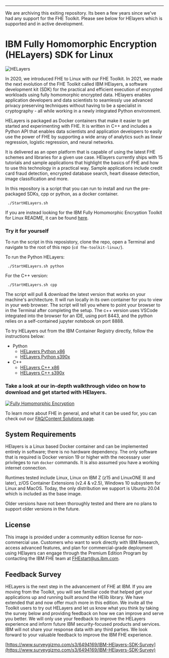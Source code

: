 ---
We are archiving this exiting repository.  Its been a few years since we've had any support for the FHE Toolkit.  Please see below for HElayers which is supported and in active development.

# IBM Fully Homomorphic Encryption (HELayers) SDK for Linux

![HELayers](Documentation/Images/fhe.jpg)

In 2020, we introduced FHE to Linux with our FHE Toolkit. In 2021, we made the next evolution of the FHE Toolkit called IBM HElayers, a software development kit (SDK) for the practical and efficient execution of encrypted workloads using fully homomorphic encrypted data. HElayers enables application developers and data scientists to seamlessly use advanced privacy preserving techniques without having to be a specialist in cryptography - all while working in a newly integrated Python environment. 

HELayers is packaged as Docker containers that make it easier to get started and experimenting with FHE.  It is written in C++ and includes a Python API that enables data scientists and application developers to easily use the power of FHE by supporting a wide array of analytics such as linear regression, logistic regression, and neural networks.  

It is delivered as an open platform that is capable of using the latest FHE schemes and libraries for a given use case. HElayers currently ships with 15 tutorials and sample applications that highlight the basics of FHE and how to use this technology in a practical way. Sample applications include credit card fraud detection, encrypted database search, heart disease detection, image classification and more.  

In this repository is a script that you can run to install and run the pre-packaged SDKs, cpp or python, as a docker container.

     ./StartHELayers.sh 

If you are instead looking for the IBM Fully Homomorphic Encryption Toolkit for Linux README, it can be found [here](README_TOOLKIT.md).


### Try it for yourself

To run the script in this reposistory, clone the repo, open a Terminal and navigate to the root of this repo (`cd fhe-toolkit-linux/`).  

To run the Python HELayers:

     ./StartHELayers.sh python

For the C++ version:

     ./StartHELayers.sh cpp

The script will pull & download the latest version that works on your machine's architecture. It will run locally in its own container for you to view in your web browser.  The script will tell you where to point your browser to in the Terminal after completing the setup. The c++ version uses VSCode integrated into the browser for an IDE, using port 8443, and the python relies on a self-contained jupyter notebook on port 8888.

To try HELayers out from the IBM Container Registry directly, follow the instructions below:

* Python
   * [HELayers Python x86](https://ibm.github.io/helayers/pylab/)
   * [HELayers Python s390x](https://ibm.github.io/helayers/pylab-s390x/)
* C++
   * [HELayers C++ x86](https://ibm.github.io/helayers/lab/)
   * [HELayers C++ s390x](https://ibm.github.io/helayers/lab-s390x/)

### Take a look at our in-depth walkthrough video on how to download and get started with HElayers.

[![Fully Homomorphic Encryption](http://img.youtube.com/vi/_bEMWffloas/0.jpg)](https://www.youtube.com/watch?v=_bEMWffloas "Getting Started with HELayers")

To learn more about FHE in general, and what it can be used for, you can check out our [FAQ/Content Solutions page](https://www.ibm.com/support/z-content-solutions/fully-homomorphic-encryption/ ).

## System Requirements

HElayers is a Linux based Docker container and can be implemented entirely in software; there is no hardware dependency. The only software that is required is Docker version 19 or higher with the necessary user privileges to run `docker` commands. It is also assumed you have a working internet connection. 

Runtimes tested include Linux, Linux on IBM Z (z15 and LinuxONE III and later), z/OS Container Extensions (v2.4 & v2.5), Windows 10 subsystem for Linux and MacOS. Today, the only distribution we support is Ubuntu 20.04 which is included as the base image. 

Older versions have not been thoroughly tested and there are no plans to support older versions in the future.


## License

This image is provided under a community edition license for non-commercial use. Customers who want to work directly with IBM Research, access advanced features, and plan for commercial-grade deployment using HElayers can engage through the Premium Edition Program by contacting the IBM FHE team at FHEstart@us.ibm.com.

## Feedback Survey

HELayers is the next step in the advancement of FHE at IBM.  If you are moving from the Toolkit, you will see familiar code that helped get your applications up and running built around the HElib library.  We have extended that and now offer much more in this edition.  We invite all the Toolkit users to try out HELayers and let us know what you think by taking the survey below and providing feedback on how we can improve and serve you better.  We will only use your feedback to improve the HELayers experience and inform future IBM security-focused products and services.  IBM will not share your response data with any third parties.  We look forward to your valuable feedback to improve the IBM FHE experience. 

[https://www.surveygizmo.com/s3/6494169/IBM-HElayers-SDK-Survey](https://www.surveygizmo.com/s3/6494169/IBM-HElayers-SDK-Survey)


